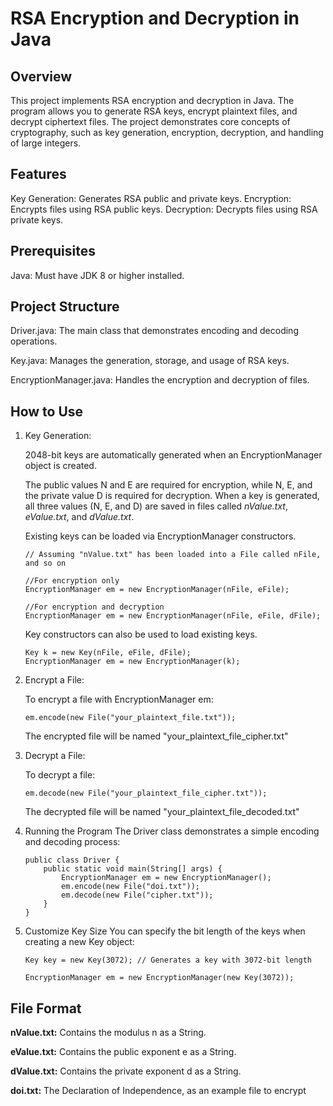# RSA Encryption and Decryption in Java

## Overview

This project implements RSA encryption and decryption in Java. The program allows you to generate RSA keys, encrypt plaintext files, and decrypt ciphertext files. The project demonstrates core concepts of cryptography, such as key generation, encryption, decryption, and handling of large integers.

## Features

Key Generation: Generates RSA public and private keys.
Encryption: Encrypts files using RSA public keys.
Decryption: Decrypts files using RSA private keys.

## Prerequisites

Java: Must have JDK 8 or higher installed.

## Project Structure

Driver.java: The main class that demonstrates encoding and decoding operations.

Key.java: Manages the generation, storage, and usage of RSA keys.

EncryptionManager.java: Handles the encryption and decryption of files.

## How to Use

1. Key Generation: 

    2048-bit keys are automatically generated when an EncryptionManager object is created.

    The public values N and E are required for encryption, while N, E, and the private value D is required for decryption. When a key is generated, all three values (N, E, and D) are saved in files called *nValue.txt*, *eValue.txt*, and *dValue.txt*. 

    Existing keys can be loaded via EncryptionManager constructors.
    ```
    // Assuming "nValue.txt" has been loaded into a File called nFile, and so on

    //For encryption only
    EncryptionManager em = new EncryptionManager(nFile, eFile); 
    
    //For encryption and decryption
    EncryptionManager em = new EncryptionManager(nFile, eFile, dFile);
    ```
    Key constructors can also be used to load existing keys.
    ```
    Key k = new Key(nFile, eFile, dFile);
    EncryptionManager em = new EncryptionManager(k);
    ```


2. Encrypt a File:

    To encrypt a file with EncryptionManager em:
    ```
    em.encode(new File("your_plaintext_file.txt"));
    ```
    The encrypted file will be named "your_plaintext_file_cipher.txt" 
3. Decrypt a File:

    To decrypt a file:
    ```
    em.decode(new File("your_plaintext_file_cipher.txt"));
    ```
    The decrypted file will be named "your_plaintext_file_decoded.txt"
    
4. Running the Program
    The Driver class demonstrates a simple encoding and decoding process:
    ```
    public class Driver {
        public static void main(String[] args) {
            EncryptionManager em = new EncryptionManager();
            em.encode(new File("doi.txt"));
            em.decode(new File("cipher.txt"));
        }
    }
    ```

5. Customize Key Size
    You can specify the bit length of the keys when creating a new Key object:
    ```
    Key key = new Key(3072); // Generates a key with 3072-bit length
    
    EncryptionManager em = new EncryptionManager(new Key(3072)); 
    ```

## File Format

**nValue.txt:** Contains the modulus n as a String.

**eValue.txt:** Contains the public exponent e as a String.

**dValue.txt:** Contains the private exponent d as a String.

**doi.txt:** The Declaration of Independence, as an example file to encrypt
